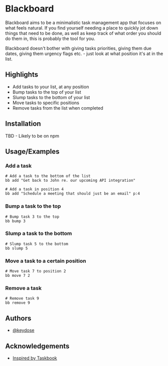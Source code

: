 # Blackboard

Blackboard aims to be a minimalistic task management app that focuses on what feels natural.
If you find yourself needing a place to quickly jot down things that need to be done, as well as keep
track of what order you should do them in, this is probably the tool for you.

Blackboard doesn't bother with giving tasks priorities, giving them due dates, giving them urgency flags etc. - just
look at what position it's at in the list.

## Highlights

- Add tasks to your list, at any position
- Bump tasks to the top of your list
- Slump tasks to the bottom of your list
- Move tasks to specific positions
- Remove tasks from the list when completed

## Installation

TBD - Likely to be on npm

## Usage/Examples

### Add a task

```
# Add a task to the bottom of the list
bb add "Get back to John re. our upcoming API integration"

# Add a task in position 4
bb add "Schedule a meeting that should just be an email" p:4
```

### Bump a task to the top

```
# Bump task 3 to the top
bb bump 3
```

### Slump a task to the bottom

```
# Slump task 5 to the bottom
bb slump 5
```

### Move a task to a certain position

```
# Move task 7 to position 2
bb move 7 2
```

### Remove a task

```
# Remove task 9
bb remove 9
```

## Authors

- [@keydose](https://www.github.com/keydose)

## Acknowledgements

- [Inspired by Taskbook](https://github.com/klaussinani/taskbook)
